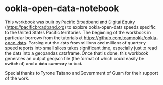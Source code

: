 # ookla-open-data-notebook

This workbook was built by Pacific Broadband and Digital Equity (https://pacificbroadband.org) to explore ookla-open-data speeds specific to the United States Pacific territories. The beginning of the workbook in particular borrows from the tutorials at https://github.com/teamookla/ookla-open-data. Parsing out the data from millions and millions of quarterly speed reports into small slices takes significant time, especially just to read the data into a geopandas dataframe. Once that is done, this workbook generates an output geojson file (the format of which could easily be switched) and a data summary to text.

Special thanks to Tyrone Taitano and Government of Guam for their support of the work.
